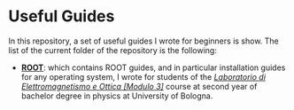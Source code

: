 # Useful Guides
In this repository, a set of useful guides I wrote for beginners is show. The list of the current folder of the repository is the following:
- [**ROOT**](https://github.com/JustWhit3/useful-guides/tree/main/ROOT): which contains ROOT guides, and in particular installation guides for any operating system, I wrote for students of the [*Laboratorio di Elettromagnetismo e Ottica [Modulo 3]*](https://www.unibo.it/it/didattica/insegnamenti/insegnamento/2021/434322) course at second year of bachelor degree in physics at University of Bologna.
